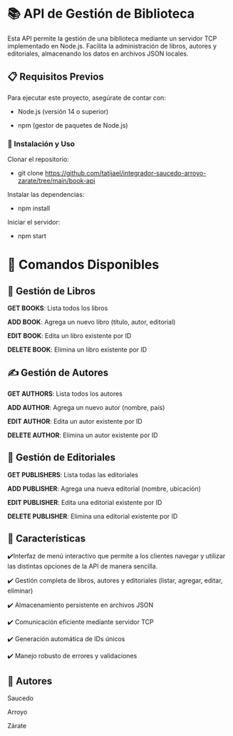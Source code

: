 

#  📚 API de Gestión de Biblioteca

Esta API permite la gestión de una biblioteca mediante un servidor TCP implementado en Node.js. Facilita la administración de libros, autores y editoriales, almacenando los datos en archivos JSON locales.

##  📋 Requisitos Previos

Para ejecutar este proyecto, asegúrate de contar con:

- Node.js (versión 14 o superior)

- npm (gestor de paquetes de Node.js)

### 🔧 Instalación y Uso

Clonar el repositorio:

- git clone <https://github.com/tatijael/integrador-saucedo-arroyo-zarate/tree/main/book-api>


Instalar las dependencias:

- npm install

Iniciar el servidor:

- npm start

# 📌 Comandos Disponibles

## 📖 Gestión de Libros

**GET BOOKS**: Lista todos los libros

**ADD BOOK**: Agrega un nuevo libro (título, autor, editorial)

**EDIT BOOK**: Edita un libro existente por ID

**DELETE BOOK**: Elimina un libro existente por ID

 ## ✍️ Gestión de Autores

**GET AUTHORS**: Lista todos los autores

**ADD AUTHOR**: Agrega un nuevo autor (nombre, país)

**EDIT AUTHOR**: Edita un autor existente por ID

**DELETE AUTHOR**: Elimina un autor existente por ID

## 🏢 Gestión de Editoriales

**GET PUBLISHERS**: Lista todas las editoriales

**ADD PUBLISHER**: Agrega una nueva editorial (nombre, ubicación)

**EDIT PUBLISHER**: Edita una editorial existente por ID

**DELETE PUBLISHER**: Elimina una editorial existente por ID

 ## 🚀 Características

  ✔️Interfaz de menú interactivo que permite a los clientes navegar y utilizar las distintas opciones de la API de manera sencilla.

 ✔️ Gestión completa de libros, autores y editoriales (listar, agregar, editar, eliminar)

 ✔️ Almacenamiento persistente en archivos JSON

✔️ Comunicación eficiente mediante servidor TCP

✔️ Generación automática de IDs únicos

✔️ Manejo robusto de errores y validaciones

## 🤝 Autores

Saucedo

Arroyo

Zárate